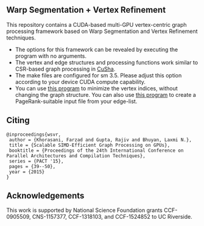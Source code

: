 ## Warp Segmentation + Vertex Refinement
This repository contains a CUDA-based multi-GPU vertex-centric graph processing framework based on Warp Segmentation and Vertex Refinement techniques.
- The options for this framework can be revealed by executing the program with no arguments.
- The vertex and edge structures and processing functions work similar to CSR-based graph processing in [CuSha](http://farkhor.github.io/CuSha/).
- The make files are configured for sm 3.5. Please adjust this option according to your device CUDA compute capability.
- You can use [this program](https://gist.github.com/farkhor/3852cbd7d29be77ae2ae) to minimize the vertex indices, without changing the graph structure. You can also use [this program](https://gist.github.com/farkhor/34aaccb593022fc9fe87) to create a PageRank-suitable input file from your edge-list.

Citing
---------------------
```shell
@inproceedings{wsvr,
 author = {Khorasani, Farzad and Gupta, Rajiv and Bhuyan, Laxmi N.},
 title = {Scalable SIMD-Efficient Graph Processing on GPUs},
 booktitle = {Proceedings of the 24th International Conference on Parallel Architectures and Compilation Techniques},
 series = {PACT '15},
 pages = {39--50},
 year = {2015}
}
```


Acknowledgements
-------------------
This work is supported by National Science Foundation grants CCF-0905509, CNS-1157377, CCF-1318103, and CCF-1524852 to UC Riverside.
